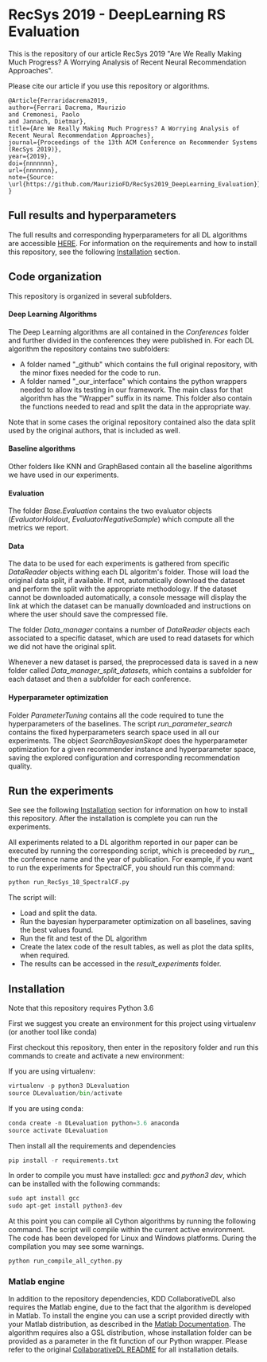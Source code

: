 # RecSys 2019 - DeepLearning RS Evaluation

This is the repository of our article RecSys 2019 "Are We Really Making Much Progress? A Worrying Analysis of Recent Neural Recommendation Approaches".

Please cite our article if you use this repository or algorithms.


```
@Article{Ferraridacrema2019,
author={Ferrari Dacrema, Maurizio
and Cremonesi, Paolo
and Jannach, Dietmar},
title={Are We Really Making Much Progress? A Worrying Analysis of Recent Neural Recommendation Approaches},
journal={Proceedings of the 13th ACM Conference on Recommender Systems (RecSys 2019)},
year={2019},
doi={nnnnnnn},
url={nnnnnnn},
note={Source: \url{https://github.com/MaurizioFD/RecSys2019_DeepLearning_Evaluation}},
}
```


## Full results and hyperparameters
The full results and corresponding hyperparameters for all DL algorithms are accessible [HERE](FULL_RESULTS.md).
For information on the requirements and how to install this repository, see the following [Installation](#Installation) section.


## Code organization
This repository is organized in several subfolders.

#### Deep Learning Algorithms
The Deep Learning algorithms are all contained in the _Conferences_ folder and further divided in the conferences they were published in.
For each DL algorithm the repository contains two subfolders:
* A folder named "_github" which contains the full original repository, with the minor fixes needed for the code to run.
* A folder named "_our_interface" which contains the python wrappers needed to allow its testing in our framework. The main class for that algorithm has the "Wrapper" suffix in its name. This folder also contain the functions needed to read and split the data in the appropriate way.

Note that in some cases the original repository contained also the data split used by the original authors, that is included as well.

#### Baseline algorithms
Other folders like KNN and GraphBased contain all the baseline algorithms we have used in our experiments.

#### Evaluation
The folder _Base.Evaluation_ contains the two evaluator objects (_EvaluatorHoldout_, _EvaluatorNegativeSample_) which compute all the metrics we report.

#### Data
The data to be used for each experiments is gathered from specific _DataReader_ objects withing each DL algoritm's folder. 
Those will load the original data split, if available. If not, automatically download the dataset and perform the split with the appropriate methodology. If the dataset cannot be downloaded automatically, a console message will display the link at which the dataset can be manually downloaded and instructions on where the user should save the compressed file.

The folder _Data_manager_ contains a number of _DataReader_ objects each associated to a specific dataset, which are used to read datasets for which we did not have the original split. 

Whenever a new dataset is parsed, the preprocessed data is saved in a new folder called _Data_manager_split_datasets_, which contains a subfolder for each dataset and then a subfolder for each conference.

#### Hyperparameter optimization
Folder _ParameterTuning_ contains all the code required to tune the hyperparameters of the baselines. The script _run_parameter_search_ contains the fixed hyperparameters search space used in all our experiments.
The object _SearchBayesianSkopt_ does the hyperparameter optimization for a given recommender instance and hyperparameter space, saving the explored configuration and corresponding recommendation quality. 




## Run the experiments

See see the following [Installation](#Installation) section for information on how to install this repository.
After the installation is complete you can run the experiments.


All experiments related to a DL algorithm reported in our paper can be executed by running the corresponding script, which is preceeded by _run__, the conference name and the year of publication.
For example, if you want to run the experiments for SpectralCF, you should run this command:
```Python
python run_RecSys_18_SpectralCF.py
```

The script will:
* Load and split the data.
* Run the bayesian hyperparameter optimization on all baselines, saving the best values found.
* Run the fit and test of the DL algorithm
* Create the latex code of the result tables, as well as plot the data splits, when required. 
* The results can be accessed in the _result_experiments_ folder.






## Installation

Note that this repository requires Python 3.6

First we suggest you create an environment for this project using virtualenv (or another tool like conda)

First checkout this repository, then enter in the repository folder and run this commands to create and activate a new environment:

If you are using virtualenv:
```Python
virtualenv -p python3 DLevaluation
source DLevaluation/bin/activate
```
If you are using conda:
```Python
conda create -n DLevaluation python=3.6 anaconda
source activate DLevaluation
```

Then install all the requirements and dependencies
```Python
pip install -r requirements.txt
```

In order to compile you must have installed: _gcc_ and _python3 dev_, which can be installed with the following commands:
```Python
sudo apt install gcc 
sudo apt-get install python3-dev
```

At this point you can compile all Cython algorithms by running the following command. The script will compile within the current active environment. The code has been developed for Linux and Windows platforms. During the compilation you may see some warnings. 
 
```Python
python run_compile_all_cython.py
```

### Matlab engine
In addition to the repository dependencies, KDD CollaborativeDL also requires the Matlab engine, due to the fact that the algorithm is developed in Matlab. 
To install the engine you can use a script provided directly with your Matlab distribution, as described in the [Matlab Documentation](https://www.mathworks.com/help/matlab/matlab_external/install-the-matlab-engine-for-python.html).
The algorithm requires also a GSL distribution, whose installation folder can be provided as a parameter in the fit function of our Python wrapper. Please refer to the original [CollaborativeDL README](Conferences/KDD/CollaborativeDL_github_matlab/README.md) for all installation details.

 